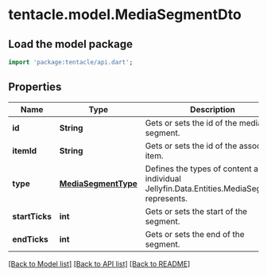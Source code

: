 # tentacle.model.MediaSegmentDto

## Load the model package
```dart
import 'package:tentacle/api.dart';
```

## Properties
Name | Type | Description | Notes
------------ | ------------- | ------------- | -------------
**id** | **String** | Gets or sets the id of the media segment. | [optional] 
**itemId** | **String** | Gets or sets the id of the associated item. | [optional] 
**type** | [**MediaSegmentType**](MediaSegmentType.md) | Defines the types of content an individual Jellyfin.Data.Entities.MediaSegment represents. | [optional] 
**startTicks** | **int** | Gets or sets the start of the segment. | [optional] 
**endTicks** | **int** | Gets or sets the end of the segment. | [optional] 

[[Back to Model list]](../README.md#documentation-for-models) [[Back to API list]](../README.md#documentation-for-api-endpoints) [[Back to README]](../README.md)


